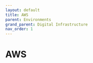 ```yaml
---
layout: default
title: AWS
parent: Environments
grand_parent: Digital Infrastructure
nav_order: 1
---
```


# AWS
